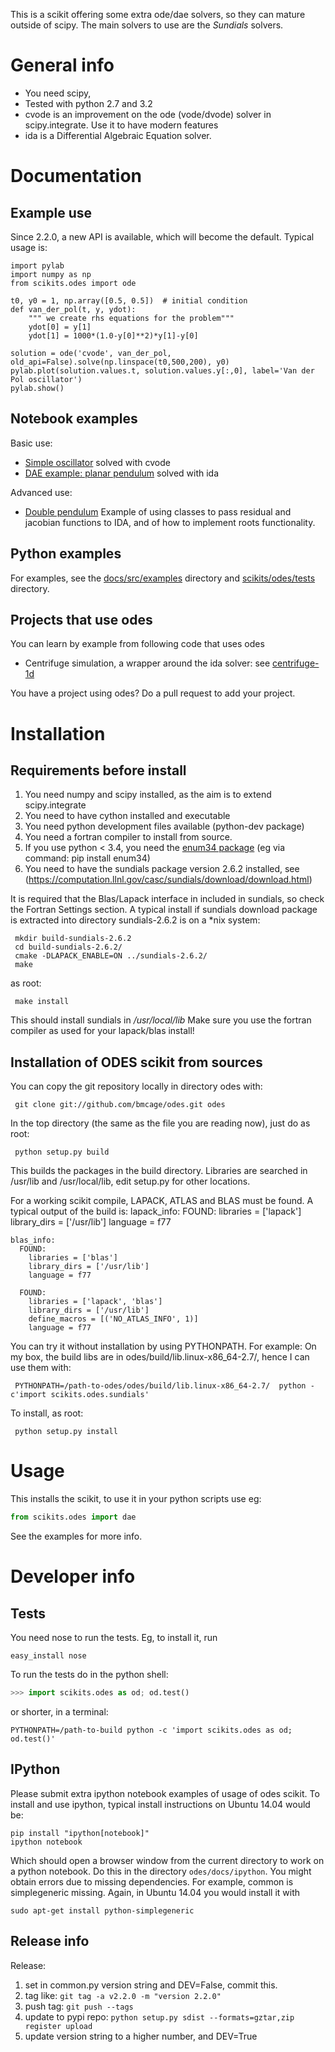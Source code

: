 This is a scikit offering some extra ode/dae solvers, so they can mature outside of scipy. The main solvers to use
are the *Sundials* solvers.

# General info

* You need scipy, 
* Tested with python 2.7 and 3.2
* cvode is an improvement on the ode (vode/dvode) solver in scipy.integrate. Use it to have modern features
* ida is a Differential Algebraic Equation solver. 

# Documentation
## Example use
Since 2.2.0, a new API is available, which will become the default. Typical usage is:

    import pylab
    import numpy as np
    from scikits.odes import ode
    
    t0, y0 = 1, np.array([0.5, 0.5])  # initial condition
    def van_der_pol(t, y, ydot):
        """ we create rhs equations for the problem"""
        ydot[0] = y[1]
        ydot[1] = 1000*(1.0-y[0]**2)*y[1]-y[0]
    
    solution = ode('cvode', van_der_pol, old_api=False).solve(np.linspace(t0,500,200), y0)
    pylab.plot(solution.values.t, solution.values.y[:,0], label='Van der Pol oscillator')
    pylab.show()

## Notebook examples
Basic use:
* [Simple oscillator](https://github.com/bmcage/odes/blob/master/docs/ipython/Simple%20Oscillator.ipynb) solved with cvode
* [DAE example: planar pendulum](https://github.com/bmcage/odes/blob/master/docs/ipython/Planar%20Pendulum%20as%20DAE.ipynb) solved with ida

Advanced use:
* [Double pendulum](https://github.com/bmcage/odes/blob/master/docs/ipython/Double%20Pendulum%20as%20DAE%20with%20roots.ipynb) Example of using classes to pass residual and jacobian functions to IDA, and of how to implement roots functionality.

## Python examples
For examples, see the [docs/src/examples](https://github.com/bmcage/odes/blob/master/docs/src/examples) directory and [scikits/odes/tests](https://github.com/bmcage/odes/blob/master/scikits/odes/tests) directory. 

## Projects that use odes
You can learn by example from following code that uses odes
* Centrifuge simulation, a wrapper around the ida solver: see [centrifuge-1d](https://github.com/bmcage/centrifuge-1d/blob/master/centrifuge1d/modules/shared/solver.py)

You have a project using odes? Do a pull request to add your project.

# Installation

## Requirements before install

1. You need numpy and scipy installed, as the aim is to extend scipy.integrate
2. You need to have cython installed and executable
3. You need python development files available (python-dev package)
4. You need a fortran compiler to install from source.
5. If you use python < 3.4, you need the [enum34 package](https://pypi.python.org/pypi/enum34) (eg via command: pip install enum34)  
6. You need to have the sundials package version 2.6.2 installed, see (https://computation.llnl.gov/casc/sundials/download/download.html)

It is required that the Blas/Lapack interface in included in sundials, so check
the Fortran Settings section. A typical install if sundials download package is
extracted into directory sundials-2.6.2 is on a *nix system:
```
 mkdir build-sundials-2.6.2
 cd build-sundials-2.6.2/
 cmake -DLAPACK_ENABLE=ON ../sundials-2.6.2/
 make
 ```
as root: 
```
 make install
 ```

This should install sundials in _/usr/local/lib_
Make sure you use the fortran compiler as used for your lapack/blas install!

## Installation of ODES scikit from sources

You can copy the git repository locally in directory odes with:
```
 git clone git://github.com/bmcage/odes.git odes
```
In the top directory (the same as the file you are reading now), just do as root:
```
 python setup.py build
```
This builds the packages in the build directory. Libraries are searched in /usr/lib 
and /usr/local/lib, edit setup.py for other locations.

For a working scikit compile, LAPACK, ATLAS and BLAS must be found. A typical output of the build is:
    lapack_info:
      FOUND:
        libraries = ['lapack']
        library_dirs = ['/usr/lib']
        language = f77
    
    blas_info:
      FOUND:
        libraries = ['blas']
        library_dirs = ['/usr/lib']
        language = f77
    
      FOUND:
        libraries = ['lapack', 'blas']
        library_dirs = ['/usr/lib']
        define_macros = [('NO_ATLAS_INFO', 1)]
        language = f77


You can try it without installation by using PYTHONPATH. For example:
On my box, the build libs are in odes/build/lib.linux-x86_64-2.7/, hence I can
use them with:
```
 PYTHONPATH=/path-to-odes/odes/build/lib.linux-x86_64-2.7/  python -c'import scikits.odes.sundials'
```
To install, as root:
```
 python setup.py install
```

# Usage

This installs the scikit, to use it in your python scripts use eg:
```python
from scikits.odes import dae
```

See the examples for more info.

# Developer info
## Tests

You need nose to run the tests. Eg, to install it, run
```
easy_install nose
```
To run the tests do in the python shell:

```python
>>> import scikits.odes as od; od.test()
```

or shorter, in a terminal: 

```
PYTHONPATH=/path-to-build python -c 'import scikits.odes as od; od.test()'
```

## IPython
Please submit extra ipython notebook examples of usage of odes scikit. To install and use ipython, typical install instructions on Ubuntu 14.04 would be:
```
pip install "ipython[notebook]"
ipython notebook
```
Which should open a browser window from the current directory to work on a python notebook. Do this in the directory  `odes/docs/ipython`. You might obtain errors due to missing dependencies. For example, common is simplegeneric missing. Again, in Ubuntu 14.04 you would install it with
```
sudo apt-get install python-simplegeneric
```

## Release info

Release: 

1. set in common.py version string and DEV=False, commit this.
2. tag like: `git tag -a v2.2.0 -m "version 2.2.0"`
3. push tag: `git push --tags`
4. update to pypi repo: `python setup.py sdist --formats=gztar,zip register upload`
5. update version string to a higher number, and DEV=True
